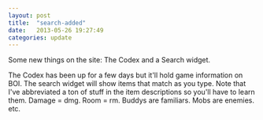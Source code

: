 ```yaml
---
layout: post
title:  "search-added"
date:   2013-05-26 19:27:49
categories: update
---
```


Some new things on the site: The Codex and a Search widget. <!--more-->

The Codex has been up for a few days but it'll hold game information on BOI. The search widget will show items that match as you type. Note that I've abbreviated a ton of stuff in the item descriptions so you'll have to learn them. Damage = dmg. Room = rm. Buddys are familiars. Mobs are enemies. etc.